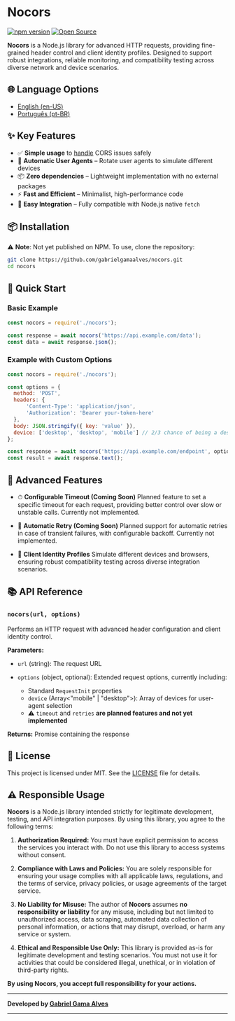 # Nocors

[![npm version](https://img.shields.io/npm/v/@gabrielgamaalves/nocors?style=flat-square)](https://www.npmjs.com/package/@gabrielgamaalves/nocors) [![Open Source](https://img.shields.io/badge/Open%20Source-MIT-brightgreen?style=flat-square)](https://opensource.org/licenses/MIT)

**Nocors** is a Node.js library for advanced HTTP requests, providing fine-grained header control and client identity profiles. Designed to support robust integrations, reliable monitoring, and compatibility testing across diverse network and device scenarios.

## 🌐 Language Options

* [English (en-US)](README.en-US.md)
* [Português (pt-BR)](README.pt-BR.md)

## ✨ Key Features

* ✅ **Simple usage** to <u>handle</u> CORS issues safely
* 🔄 **Automatic User Agents** – Rotate user agents to simulate different devices
* 📦 **Zero dependencies** – Lightweight implementation with no external packages
* ⚡ **Fast and Efficient** – Minimalist, high-performance code
* 🔧 **Easy Integration** – Fully compatible with Node.js native `fetch`

## 📦 Installation

⚠️ **Note**: Not yet published on NPM. To use, clone the repository:

```bash
git clone https://github.com/gabrielgamaalves/nocors.git
cd nocors
```

## 🚀 Quick Start

### Basic Example

```javascript
const nocors = require('./nocors');

const response = await nocors('https://api.example.com/data');
const data = await response.json();
```

### Example with Custom Options

```javascript
const nocors = require('./nocors');

const options = {
  method: 'POST',
  headers: {
      'Content-Type': 'application/json',
      'Authorization': 'Bearer your-token-here'
  },
  body: JSON.stringify({ key: 'value' }),
  device: ['desktop', 'desktop', 'mobile'] // 2/3 chance of being a desktop user-agent
};

const response = await nocors('https://api.example.com/endpoint', options);
const result = await response.text();
```

## 🎯 Advanced Features

* ⏱ **Configurable Timeout (Coming Soon)**
  Planned feature to set a specific timeout for each request, providing better control over slow or unstable calls. Currently not implemented.

* 🔄 **Automatic Retry (Coming Soon)**
  Planned support for automatic retries in case of transient failures, with configurable backoff. Currently not implemented.

* 🧩 **Client Identity Profiles**
  Simulate different devices and browsers, ensuring robust compatibility testing across diverse integration scenarios.

## 📚 API Reference

### `nocors(url, options)`

Performs an HTTP request with advanced header configuration and client identity control.

**Parameters:**

* `url` (string): The request URL
* `options` (object, optional): Extended request options, currently including:

  * Standard `RequestInit` properties
  * `device` (Array<"mobile" | "desktop">): Array of devices for user-agent selection
  * ⚠️ `timeout` and `retries` **are planned features and not yet implemented**

**Returns:** Promise containing the response

## 📄 License

This project is licensed under MIT. See the [LICENSE](LICENSE) file for details.

## ⚠️ Responsible Usage

**Nocors** is a Node.js library intended strictly for legitimate development, testing, and API integration purposes. By using this library, you agree to the following terms:

1. **Authorization Required:** You must have explicit permission to access the services you interact with. Do not use this library to access systems without consent.

2. **Compliance with Laws and Policies:** You are solely responsible for ensuring your usage complies with all applicable laws, regulations, and the terms of service, privacy policies, or usage agreements of the target service.

3. **No Liability for Misuse:** The author of **Nocors** assumes **no responsibility or liability** for any misuse, including but not limited to unauthorized access, data scraping, automated data collection of personal information, or actions that may disrupt, overload, or harm any service or system.

4. **Ethical and Responsible Use Only:** This library is provided as-is for legitimate development and testing scenarios. You must not use it for activities that could be considered illegal, unethical, or in violation of third-party rights.

**By using Nocors, you accept full responsibility for your actions.**

---

**Developed by [Gabriel Gama Alves](https://github.com/gabrielgamaalves)**

---